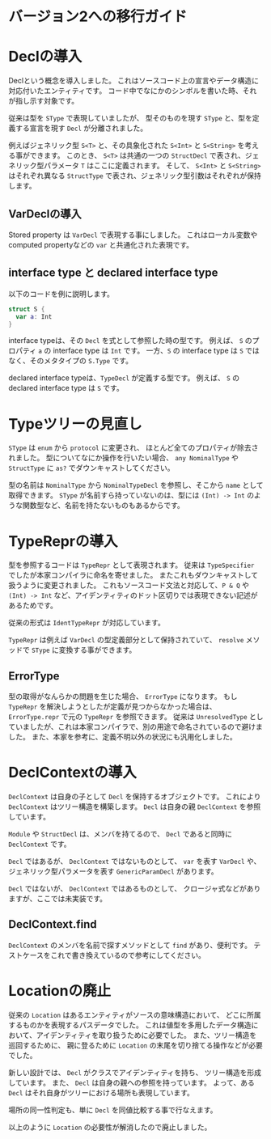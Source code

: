 # バージョン2への移行ガイド

# Declの導入

Declという概念を導入しました。
これはソースコード上の宣言やデータ構造に対応付いたエンティティです。
コード中でなにかのシンボルを書いた時、それが指し示す対象です。

従来は型を `SType` で表現していましたが、
型そのものを現す `SType` と、型を定義する宣言を現す `Decl` が分離されました。

例えばジェネリック型 `S<T>` と、その具象化された `S<Int>` と `S<String>` を考える事ができます。
このとき、 `S<T>` は共通の一つの `StructDecl` で表され、ジェネリック型パラメータ `T` はここに定義されます。
そして、 `S<Int>` と `S<String>` はそれぞれ異なる `StructType` で表され、ジェネリック型引数はそれぞれが保持します。

## VarDeclの導入

Stored property は `VarDecl` で表現する事にしました。
これはローカル変数やcomputed propertyなどの `var` と共通化された表現です。

## interface type と declared interface type

以下のコードを例に説明します。

```swift
struct S {
  var a: Int
}
```

interface typeは、その `Decl` を式として参照した時の型です。
例えば、 `S` のプロパティ `a` の interface type は `Int` です。
一方、`S` の interface type は `S` ではなく、そのメタタイプの `S.Type` です。

declared interface typeは、`TypeDecl` が定義する型です。
例えば、 `S` の declared interface type は `S` です。

# Typeツリーの見直し

`SType` は `enum` から `protocol` に変更され、
ほとんど全てのプロパティが除去されました。
型についてなにか操作を行いたい場合、 `any NominalType` や `StructType` に `as?` でダウンキャストしてください。

型の名前は `NominalType` から `NominalTypeDecl` を参照し、そこから `name` として取得できます。
`SType` が名前すら持っていないのは、型には `(Int) -> Int` のような関数型など、名前を持たないものもあるからです。

# TypeReprの導入

型を参照するコードは `TypeRepr` として表現されます。
従来は `TypeSpecifier` でしたが本家コンパイラに命名を寄せました。
またこれもダウンキャストして扱うように変更されました。
これもソースコード文法と対応して、`P & Q` や `(Int) -> Int` など、アイデンティティのドット区切りでは表現できない記述があるためです。

従来の形式は `IdentTypeRepr` が対応しています。

`TypeRepr` は例えば `VarDecl` の型定義部分として保持されていて、
`resolve` メソッドで `SType` に変換する事ができます。

## ErrorType

型の取得がなんらかの問題を生じた場合、 `ErrorType` になります。
もし `TypeRepr` を解決しようとしたが定義が見つからなかった場合は、 `ErrorType.repr` で元の `TypeRepr` を参照できます。
従来は `UnresolvedType` としていましたが、これは本家コンパイラで、別の用途で命名されているので避けました。
また、本家を参考に、定義不明以外の状況にも汎用化しました。

# DeclContextの導入

`DeclContext` は自身の子として `Decl` を保持するオブジェクトです。
これにより `DeclContext` はツリー構造を構築します。
`Decl` は自身の親 `DeclContext` を参照しています。

`Module` や `StructDecl` は、メンバを持てるので、 `Decl` であると同時に `DeclContext` です。 

`Decl` ではあるが、 `DeclContext` ではないものとして、
`var` を表す `VarDecl` や、ジェネリック型パラメータを表す `GenericParamDecl` があります。

`Decl` ではないが、 `DeclContext` ではあるものとして、
クロージャ式などがありますが、ここでは未実装です。

## DeclContext.find

`DeclContext` のメンバを名前で探すメソッドとして `find` があり、便利です。
テストケースをこれで書き換えているので参考にしてください。

# Locationの廃止

従来の `Location` はあるエンティティがソースの意味構造において、
どこに所属するものかを表現するパスデータでした。
これは値型を多用したデータ構造において、アイデンティティを取り扱うために必要でした。
また、ツリー構造を巡回するために、
親に登るために `Location` の末尾を切り捨てる操作などが必要でした。

新しい設計では、 `Decl` がクラスでアイデンティティを持ち、
ツリー構造を形成しています。
また、 `Decl` は自身の親への参照を持っています。
よって、ある `Decl` はそれ自身がツリーにおける場所も表現しています。

場所の同一性判定も、単に `Decl` を同値比較する事で行なえます。

以上のように `Location` の必要性が解消したので廃止しました。

